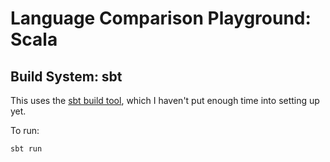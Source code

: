 # Language Comparison Playground: Scala

## Build System: sbt

This uses the [sbt build tool][sbt], which I haven't put enough time into
setting up yet.

To run:

```
sbt run
```

[sbt]: https://www.scala-sbt.org/
